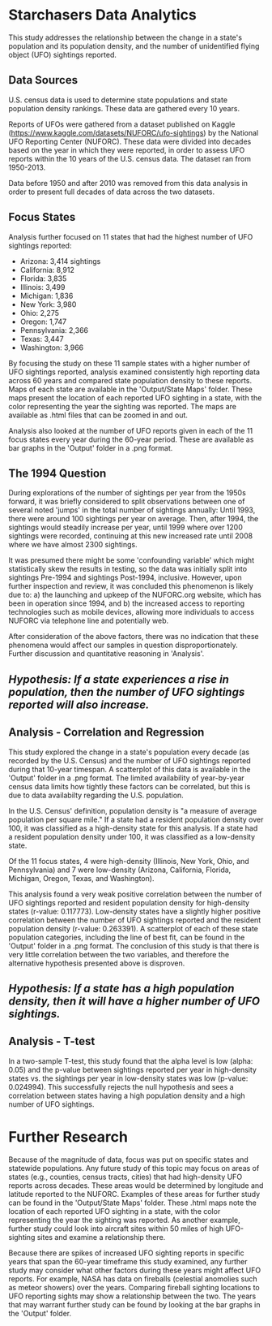 # Starchasers Data Analytics

This study addresses the relationship between the change in a state's population and its population density, and the number of unidentified flying object (UFO) sightings reported. 

## Data Sources

U.S. census data is used to determine state populations and state population density rankings. These data are gathered every 10 years.

Reports of UFOs were gathered from a dataset published on Kaggle (https://www.kaggle.com/datasets/NUFORC/ufo-sightings) by the National UFO Reporting Center (NUFORC). These data were divided into decades based on the year in which they were reported, in order to assess UFO reports within the 10 years of the U.S. census data. The dataset ran from 1950-2013. 

Data before 1950 and after 2010 was removed from this data analysis in order to present full decades of data across the two datasets.

## Focus States

Analysis further focused on 11 states that had the highest number of UFO sightings reported:
<ul>
    <li> Arizona: 3,414 sightings</li>
    <li> California: 8,912</li>
    <li> Florida: 3,835</li>
    <li> Illinois: 3,499</li>
    <li> Michigan: 1,836</li>
    <li> New York: 3,980</li>
    <li> Ohio: 2,275</li>
    <li> Oregon: 1,747</li>
    <li> Pennsylvania: 2,366</li>
    <li> Texas: 3,447</li>
    <li> Washington: 3,966</li>
</ul>

By focusing the study on these 11 sample states with a higher number of UFO sightings reported, analysis examined consistently high reporting data across 60 years and compared state population density to these reports. Maps of each state are available in the 'Output/State Maps' folder. These maps present the location of each reported UFO sighting in a state, with the color representing the year the sighting was reported. The maps are available as .html files that can be zoomed in and out.

Analysis also looked at the number of UFO reports given in each of the 11 focus states every year during the 60-year period. These are available as bar graphs in the 'Output' folder in a .png format. 

## The 1994 Question

During explorations of the number of sightings per year from the 1950s forward, it was briefly considered to split observations between one of several noted 'jumps' in the total number of sightings annually: Until 1993, there were around 100 sightings per year on average. Then, after 1994, the sightings would steadily increase per year, until 1999 where over 1200 sightings were recorded, continuing at this new increased rate until 2008 where we have almost 2300 sightings.

It was presumed there might be some 'confounding variable' which might statistically skew the results in testing, so the data was initially split into sightings Pre-1994 and sightings Post-1994, inclusive. However, upon further inspection and review, it was concluded this phenomenon is likely due to:
    a) the launching and upkeep of the NUFORC.org website, which has been in operation since 1994, and
    b) the increased access to reporting technologies such as mobile devices, allowing more individuals to access NUFORC via telephone line and potentially web.
    
After consideration of the above factors, there was no indication that these phenomena would affect our samples in question disproportionately. Further discussion and quantitative reasoning in 'Analysis'.

## <em>Hypothesis: If a state experiences a rise in population, then the number of UFO sightings reported will also increase.</em>

## Analysis - Correlation and Regression

This study explored the change in a state's population every decade (as recorded by the U.S. Census) and the number of UFO sightings reported during that 10-year timespan. A scatterplot of this data is available in the 'Output' folder in a .png format. The limited availability of year-by-year census data limits how tightly these factors can be correlated, but this is due to data availabilty regarding the U.S. population.

In the U.S. Census' definition, population density is "a measure of average population per square mile." If a state had a resident population density over 100, it was classified as a high-density state for this analysis. If a state had a resident population density under 100, it was classified as a low-density state. 

Of the 11 focus states, 4 were high-density (Illinois, New York, Ohio, and Pennsylvania) and 7 were low-density (Arizona, California, Florida, Michigan, Oregon, Texas, and Washington).

This analysis found a very weak positive correlation between the number of UFO sightings reported and resident population density for high-density states (r-value: 0.117773). Low-density states have a slightly higher positive correlation between the number of UFO sightings reported and the resident population density (r-value: 0.263391). A scatterplot of each of these state population categories, including the line of best fit, can be found in the 'Output' folder in a .png format. The conclusion of this study is that there is very little correlation between the two variables, and therefore the alternative hypothesis presented above is disproven.

## <em>Hypothesis: If a state has a high population density, then it will have a higher number of UFO sightings.</em>

## Analysis - T-test

In a two-sample T-test, this study found that the alpha level is low (alpha: 0.05) and the p-value between sightings reported per year in high-density states vs. the sightings per year in low-density states was low (p-value: 0.024994). This successfully rejects the null hypothesis and sees a correlation between states having a high population density and a high number of UFO sightings.

# Further Research

Because of the magnitude of data, focus was put on specific states and statewide populations. Any future study of this topic may focus on areas of states (e.g., counties, census tracts, cities) that had high-density UFO reports across decades. These areas would be determined by longitude and latitude reported to the NUFORC. Examples of these areas for further study can be found in the 'Output/State Maps' folder. These .html maps note the location of each reported UFO sighting in a state, with the color representing the year the sighting was reported. As another example, further study could look into aircraft sites within 50 miles of high UFO-sighting sites and examine a relationship there.

Because there are spikes of increased UFO sighting reports in specific years that span the 60-year timeframe this study examined, any further study may consider what other factors during these years might affect UFO reports. For example, NASA has data on fireballs (celestial anomolies such as meteor showers) over the years. Comparing fireball sighting locations to UFO reporting sights may show a relationship between the two. The years that may warrant further study can be found by looking at the bar graphs in the 'Output' folder.
